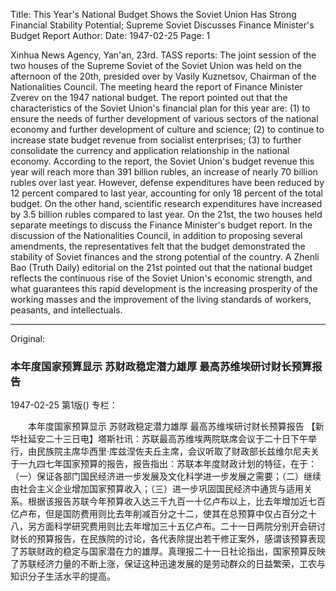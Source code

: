 Title: This Year's National Budget Shows the Soviet Union Has Strong Financial Stability Potential; Supreme Soviet Discusses Finance Minister's Budget Report
Author: 
Date: 1947-02-25
Page: 1

Xinhua News Agency, Yan'an, 23rd. TASS reports: The joint session of the two houses of the Supreme Soviet of the Soviet Union was held on the afternoon of the 20th, presided over by Vasily Kuznetsov, Chairman of the Nationalities Council. The meeting heard the report of Finance Minister Zverev on the 1947 national budget. The report pointed out that the characteristics of the Soviet Union's financial plan for this year are: (1) to ensure the needs of further development of various sectors of the national economy and further development of culture and science; (2) to continue to increase state budget revenue from socialist enterprises; (3) to further consolidate the currency and application relationship in the national economy. According to the report, the Soviet Union's budget revenue this year will reach more than 391 billion rubles, an increase of nearly 70 billion rubles over last year. However, defense expenditures have been reduced by 12 percent compared to last year, accounting for only 18 percent of the total budget. On the other hand, scientific research expenditures have increased by 3.5 billion rubles compared to last year. On the 21st, the two houses held separate meetings to discuss the Finance Minister's budget report. In the discussion of the Nationalities Council, in addition to proposing several amendments, the representatives felt that the budget demonstrated the stability of Soviet finances and the strong potential of the country. A Zhenli Bao (Truth Daily) editorial on the 21st pointed out that the national budget reflects the continuous rise of the Soviet Union's economic strength, and what guarantees this rapid development is the increasing prosperity of the working masses and the improvement of the living standards of workers, peasants, and intellectuals.



<hr /> 

Original: 


### 本年度国家预算显示  苏财政稳定潜力雄厚  最高苏维埃研讨财长预算报告

1947-02-25
第1版()
专栏：

　　本年度国家预算显示
    苏财政稳定潜力雄厚
    最高苏维埃研讨财长预算报告
    【新华社延安二十三日电】塔斯社讯：苏联最高苏维埃两院联席会议于二十日下午举行，由民族院主席华西里·库兹涅佐夫丘主席，会议听取了财政部长兹维尔尼夫关于一九四七年国家预算的报告，报告指出：苏联本年度财政计划的特征，在于：（一）保证各部门国民经济进一步发展及文化科学进一步发展之需要；（二）继续由社会主义企业增加国家预算收入；（三）进一步巩固国民经济中通货与适用关系。根据该报告苏联今年预算收入达三千九百一十亿卢布以上，比去年增加近七百亿卢布，但是国防费用则比去年削减百分之十二，使其在总预算中仅占百分之十八，另方面科学研究费用则比去年增加三十五亿卢布。二十一日两院分别开会研讨财长的预算报告，在民族院的讨论，各代表除提出若干修正案外，感谓该预算表现了苏联财政的稳定与国家潜在力的雄厚。真理报二十一日社论指出，国家预算反映了苏联经济力量的不断上涨，保证这种迅速发展的是劳动群众的日益繁荣，工农与知识分子生活水平的提高。
